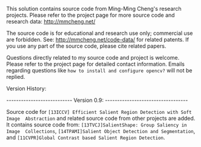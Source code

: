 This solution contains source code from Ming-Ming Cheng's research projects.
Please refer to the project page for more source code and research data: 
http://mmcheng.net/

The source code is for educational and research use only; commercial use are 
forbidden. See: http://mmcheng.net/code-data/ for related patents.
If you use any part of the source code, please cite related papers.

Questions directly related to my source code and project is welcome. Please
refer to the project page for detailed contact information. Emails regarding
questions like `how to install and configure opencv?` will not be replied.


Version History:

--------------------------- Version 0.9: ----------------------------------

Source code for `[13ICCV] Efficient Salient Region Detection with Soft Image 
Abstraction` and related source code from other projects are added. It 
contains source code from: `[13TVCJ]SalientShape: Group Saliency in Image 
Collections`, `[14TPAMI]Salient Object Detection and Segmentation`,
and `[11CVPR]Global Contrast based Salient Region Detection`.
